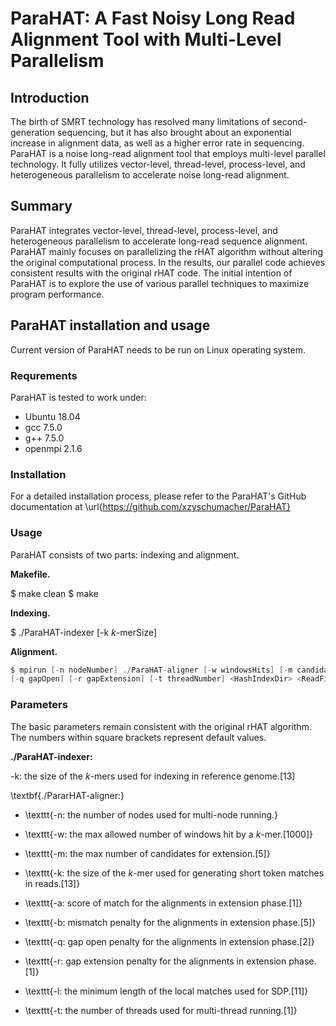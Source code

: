 # ParaHAT: A Fast Noisy Long Read Alignment Tool with Multi-Level Parallelism

## Introduction

The birth of SMRT technology has resolved many limitations of second-generation sequencing, but it has also brought about an exponential increase in alignment data, as well as a higher error rate in sequencing. ParaHAT is a noise long-read alignment tool that employs multi-level parallel technology. It fully utilizes vector-level, thread-level, process-level, and heterogeneous parallelism to accelerate noise long-read alignment.

## Summary

ParaHAT integrates vector-level, thread-level, process-level, and heterogeneous parallelism to accelerate long-read sequence alignment. ParaHAT mainly focuses on parallelizing the rHAT algorithm without altering the original computational process. In the results, our parallel code achieves consistent results with the original rHAT code. The initial intention of ParaHAT is to explore the use of various parallel techniques to maximize program performance.

## ParaHAT installation and usage

Current version of ParaHAT needs to be run on Linux operating system.

### Requrements

ParaHAT is tested to work under:

* Ubuntu 18.04
* gcc 7.5.0
* g++ 7.5.0
* openmpi 2.1.6

### Installation

For a detailed installation process, please refer to the ParaHAT's GitHub documentation at \url{https://github.com/xzyschumacher/ParaHAT}

### Usage

ParaHAT consists of two parts: indexing and alignment.

**Makefile.**

$ make clean
$ make

**Indexing.**

\$ ./ParaHAT-indexer [-k $k$-merSize] <HashIndexDir> <Reference>

**Alignment.**

```c
$ mpirun [-n nodeNumber] ./ParaHAT-aligner [-w windowsHits] [-m candidates] [-k kmerSize] [-a match] [-b mismatch]
[-q gapOpen] [-r gapExtension] [-t threadNumber] <HashIndexDir> <ReadFile> <Reference>
```

### Parameters

The basic parameters remain consistent with the original rHAT algorithm. The numbers within square brackets represent default values.

**./ParaHAT-indexer:**

-k: the size of the $k$-mers used for indexing in reference genome.[13]


\textbf{./PararHAT-aligner:} 

  * \texttt{-n: the number of nodes used for multi-node running.}

  * \texttt{-w: the max allowed number of windows hit by a $k$-mer.[1000]}

  * \texttt{-m: the max number of candidates for extension.[5]}

  * \texttt{-k: the size of the $k$-mer used for generating short token matches in reads.[13]}

  * \texttt{-a: score of match for the alignments in extension phase.[1]}

  * \texttt{-b: mismatch penalty for the alignments in extension phase.[5]}

  * \texttt{-q: gap open penalty for the alignments in extension phase.[2]}

  * \texttt{-r: gap extension penalty for the alignments in extension phase.[1]}

  * \texttt{-l: the minimum length of the local matches used for SDP.[11]}

  * \texttt{-t: the number of threads used for multi-thread running.[1]}
